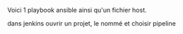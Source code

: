 Voici 1 playbook ansible ainsi qu'un fichier host.

dans jenkins ouvrir un projet, le nommé et choisir pipeline
